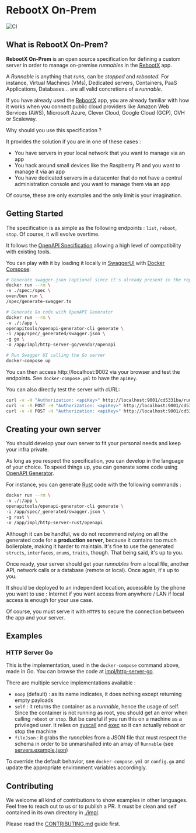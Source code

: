 # RebootX On-Prem

![CI](https://github.com/c100k/rebootx-on-prem/actions/workflows/quality.yml/badge.svg)

## What is RebootX On-Prem?

**RebootX On-Prem** is an open source specification for defining a custom server in order to manage on-premise _runnables_ in the [RebootX](https://c100k.eu/p/rebootx) app.

A _Runnable_ is anything that _runs_, can be _stopped_ and _rebooted_. For instance, Virtual Machines (VMs), Dedicated servers, Containers, PaaS Applications, Databases... are all valid concretions of a _runnable_.

If you have already used the [RebootX](https://c100k.eu/p/rebootx) app, you are already familiar with how it works when you connect public cloud providers like Amazon Web Services (AWS), Microsoft Azure, Clever Cloud, Google Cloud (GCP), OVH or Scaleway.

Why should you use this specification ?

It provides the solution if you are in one of these cases :

- You have servers in your local network that you want to manage via an app
- You hack around small devices like the Raspberry Pi and you want to manage it via an app
- You have dedicated servers in a datacenter that do not have a central administration console and you want to manage them via an app

Of course, these are only examples and the only limit is your imagination.

## Getting Started

The specification is as simple as the following endpoints : `list`, `reboot`, `stop`. Of course, it will evolve overtime.

It follows the [OpenAPI Specification](https://swagger.io/specification) allowing a high level of compatibility with existing tools.

You can play with it by loading it locally in [SwaggerUI](https://swagger.io/tools/swagger-ui) with [Docker Compose](https://docs.docker.com/compose):

```sh
# Generate swagger.json (optional since it's already present in the repository)
docker run --rm \
-v ./spec:/spec \
oven/bun run \
/spec/generate-swagger.ts

# Generate Go code with OpenAPI Generator
docker run --rm \
-v ./:/app \
openapitools/openapi-generator-cli generate \
-i /app/spec/_generated/swagger.json \
-g go \
-o /app/impl/http-server-go/vendor/openapi

# Run Swagger UI calling the Go server
docker-compose up
```

You can then access http://localhost:9002 via your browser and test the endpoints. See `docker-compose.yml` to have the `apiKey`.

You can also directly test the server with cURL:

```sh
curl -v -H "Authorization: <apiKey>" http://localhost:9001/cd5331ba/runnables
curl -v -X POST -H "Authorization: <apiKey>" http://localhost:9001/cd5331ba/runnables/reboot/self
curl -v -X POST -H "Authorization: <apiKey>" http://localhost:9001/cd5331ba/runnables/stop/self
```

## Creating your own server

You should develop your own server to fit your personal needs and keep your infra private.

As long as you respect the specification, you can develop in the language of your choice. To speed things up, you can generate some code using [OpenAPI Generator](https://github.com/OpenAPITools/openapi-generator).

For instance, you can generate [Rust](https://www.rust-lang.org) code with the following commands :

```sh
docker run --rm \
-v ./:/app \
openapitools/openapi-generator-cli generate \
-i /app/spec/_generated/swagger.json \
-g rust \
-o /app/impl/http-server-rust/openapi
```

Although it can be handful, we do not recommend relying on all the generated code for a **production server**, because it contains too much boilerplate, making it harder to maintain. It's fine to use the generated `structs`, `interfaces`, `enums`, `traits`, though. That being said, it's up to you.

Once ready, your server should get your _runnables_ from a local file, another API, network calls or a database (remote or local). Once again, it's up to you.

It should be deployed to an independent location, accessible by the phone you want to use : Internet if you want access from anywhere / LAN if local access is enough for your use case.

Of course, you must serve it with `HTTPS` to secure the connection between the app and your server.

## Examples

### HTTP Server Go

This is the implementation, used in the `docker-compose` command above, made in Go. You can browse the code at [impl/http-server-go](./impl/http-server-go).

There are multiple service implementations available :

- `noop` (default) : as its name indicates, it does nothing except returning empty payloads
- `self` : it returns the container as a _runnable_, hence the usage of self. Since the container is not running as root, you should get an error when calling `reboot` or `stop`. But be careful if you run this on a machine as a privileged user. It relies on [syscall](https://pkg.go.dev/syscall) and [exec](https://pkg.go.dev/os/exec) so it can actually reboot or stop the machine
- `fileJson` : it grabs the _runnables_ from a JSON file that must respect the schema in order to be unmarshalled into an array of `Runnable` (see [servers.example.json](./data/servers.example.json))

To override the default behavior, see `docker-compose.yml` or `config.go` and update the appropriate environment variables accordingly. 

## Contributing

We welcome all kind of contributions to show examples in other languages. Feel free to reach out to us or to publish a PR. It must be clean and self contained in its own directory in [./impl](./impl).

Please read the [CONTRIBUTING.md](./CONTRIBUTING.md) guide first.
